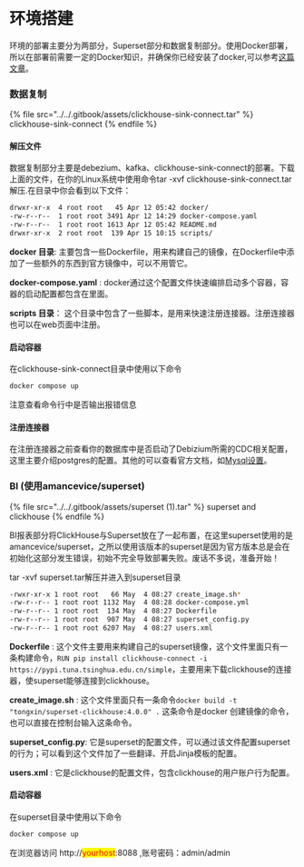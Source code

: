 # 环境搭建

环境的部署主要分为两部分，Superset部分和数据复制部分。使用Docker部署，所以在部署前需要一定的Docker知识，并确保你已经安装了docker,可以参考[这篇文章](../../qi-ta-wen-dang/ubuntu-22.0.4-huan-jing-pei-zhi.md#id-5-an-zhuang-docker)。

### 数据复制

{% file src="../../.gitbook/assets/clickhouse-sink-connect.tar" %}
clickhouse-sink-connect
{% endfile %}

#### 解压文件

数据复制部分主要是debezium、kafka、clickhouse-sink-connect的部署。下载上面的文件，在你的Linux系统中使用命令tar -xvf clickhouse-sink-connect.tar解压.在目录中你会看到以下文件：

```sh
drwxr-xr-x  4 root root   45 Apr 12 05:42 docker/
-rw-r--r--  1 root root 3491 Apr 12 14:29 docker-compose.yaml
-rw-r--r--  1 root root 1613 Apr 12 05:42 README.md
drwxr-xr-x  2 root root  139 Apr 15 10:15 scripts/
```

**docker 目录**:  主要包含一些Dockerfile，用来构建自己的镜像，在Dockerfile中添加了一些额外的东西到官方镜像中，可以不用管它。&#x20;

**docker-compose.yaml** : docker通过这个配置文件快速编排启动多个容器，容器的启动配置都包含在里面。

**scripts 目录**： 这个目录中包含了一些脚本，是用来快速注册连接器。注册连接器也可以在web页面中注册。

#### 启动容器

在clickhouse-sink-connect目录中使用以下命令

```bash
docker compose up
```

注意查看命令行中是否输出报错信息



#### 注册连接器

在注册连接器之前查看你的数据库中是否启动了Debizium所需的CDC相关配置，这里主要介绍postgres的配置。其他的可以查看官方文档，如[Mysql设置](https://debezium.io/documentation/reference/2.5/connectors/mysql.html#setting-up-mysql)。



### BI  (使用amancevice/superset)

{% file src="../../.gitbook/assets/superset (1).tar" %}
superset and clickhouse
{% endfile %}

BI报表部分将ClickHouse与Superset放在了一起布置，在这里superset使用的是amancevice/superset，之所以使用该版本的superset是因为官方版本总是会在初始化这部分发生错误，初始不完全导致部署失败。废话不多说，准备开始！



tar -xvf superset.tar解压并进入到superset目录

```bash
-rwxr-xr-x 1 root root   66 May  4 08:27 create_image.sh*
-rw-r--r-- 1 root root 1132 May  4 08:28 docker-compose.yml
-rw-r--r-- 1 root root  134 May  4 08:27 Dockerfile
-rw-r--r-- 1 root root  907 May  4 08:27 superset_config.py
-rw-r--r-- 1 root root 6207 May  4 08:27 users.xml
```



**Dockerfile** : 这个文件主要用来构建自己的superset镜像，这个文件里面只有一条构建命令，`RUN pip install clickhouse-connect -i https://pypi.tuna.tsinghua.edu.cn/simple`，主要用来下载clickhouse的连接器，使superset能够连接到clickhouse。

**create\_image.sh** :   这个文件里面只有一条命令`docker build -t "tongxin/superset-clickhouse:4.0.0" .` 这条命令是docker 创建镜像的命令，也可以直接在控制台输入这条命令。

**superset\_config.py**:  它是superset的配置文件，可以通过该文件配置superset的行为；可以看到这个文件加了一些翻译、开启Jinja模板的配置。

**users.xml** : 它是clickhouse的配置文件，包含clickhouse的用户账户行为配置。



#### 启动容器

在superset目录中使用以下命令

```bash
docker compose up
```

在浏览器访问 http://<mark style="color:red;">yourhost</mark>:8088 ,账号密码：admin/admin&#x20;



&#x20;





